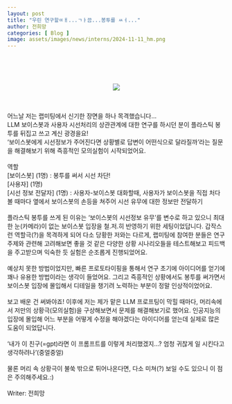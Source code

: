 ```yaml
---
layout: post
title: "우린 연구할ㄸㅐ...ㄱㅏ끔...봉투를 ㅆㅓ..."
author: 전희망
categories: [ Blog ]
image: assets/images/news/interns/2024-11-11_hm.png
---
```

<br>
<figure style = "margin-left: auto; margin-right: auto;  width: 70%;  text-align: center">
    <br><br>
    <img src="{{site.baseurl}}/assets/images/news/interns/2024-11-11_hm.png">
</figure>
<br><br>
어느날 저는 랩미팅에서 신기한 장면을 하나 목격했습니다...<br>
LLM 보이스봇과 사용자 시선처리의 상관관계에 대한 연구를 하시던 분이 플라스틱 봉투를 뒤집고 쓰고 계신 광경을요! <br>
‘보이스봇에게 시선정보가 주어진다면 상황별로 답변이 어떤식으로 달라질까’라는 질문을 해결해보기 위해 즉흥적인 모의실험이 시작되었어요.
<br><br>
역할<br>
[보이스봇] (1명) : 봉투를 써서 시선 차단! <br>
[사용자] (1명) <br>
[시선 정보 전달자] (1명) : 사용자-보이스봇 대화할때, 사용자가 보이스봇을 직접 처다볼 때마다 옆에서 보이스봇의 손등을 쳐주어 시선 유무에 대한 정보만 전달하기  
<br><br>
플라스틱 봉투를 쓰게 된 이유는 ‘보이스봇의 시선정보 유무’를 변수로 하고 있으니 최대한 눈(카메라)이 없는 보이스봇 입장을 철.저.히 반영하기 위한 세팅이었답니다. 
갑작스런 역할극(?)을 목격하게 되어 다소 당황한 저와는 다르게, 
랩미팅에 참여한 분들은 연구 주제와 관련해 고려해보면 좋을 것 같은 다양한 상황 시나리오들을 테스트해보고 피드백을 주고받으며 익숙한 듯 실험은 순조롭게 진행되었어요.
<br><br>
예상치 못한 방법이었지만, 빠른 프로토타이핑을 통해서 연구 초기에 아이디어를 얻기에 꽤나 유용한 방법이라는 생각이 들었어요. 
그리고 즉흥적인 상황에서도 봉투를 써가면서 보이스봇 입장에 몰입해서 디테일을 챙기려 노력하는 부분이 정말 인상적이었어요.
<br><br>
보고 배운 건 써봐야죠! 이후에 저는 제가 맡은 LLM 프로프팅이 막힐 때마다, 머리속에서 저만의 상황극(모의실험)을 구상해보면서 문제를 해결해보기로 했어요. 
인공지능의 입장에 몰입해 어느 부분을 어떻게 수정을 해야겠다는 아이디어를 얻는데 실제로 많은 도움이 되었답니다.
<br><br>
‘내가 이 친구(=gpt)라면 이 프롬프트를 이렇게 처리했겠지…? 엄청 귀찮게 일 시킨다고 생각하려나’(중얼중얼) 
<br><br>
물론 머리 속 상황극이 불쑥 밖으로 튀어나온다면, 다소 미쳐(?) 보일 수도 있으니 이 점은 주의해주세요.:)
<br><br>
Writer: 전희망 <br>
